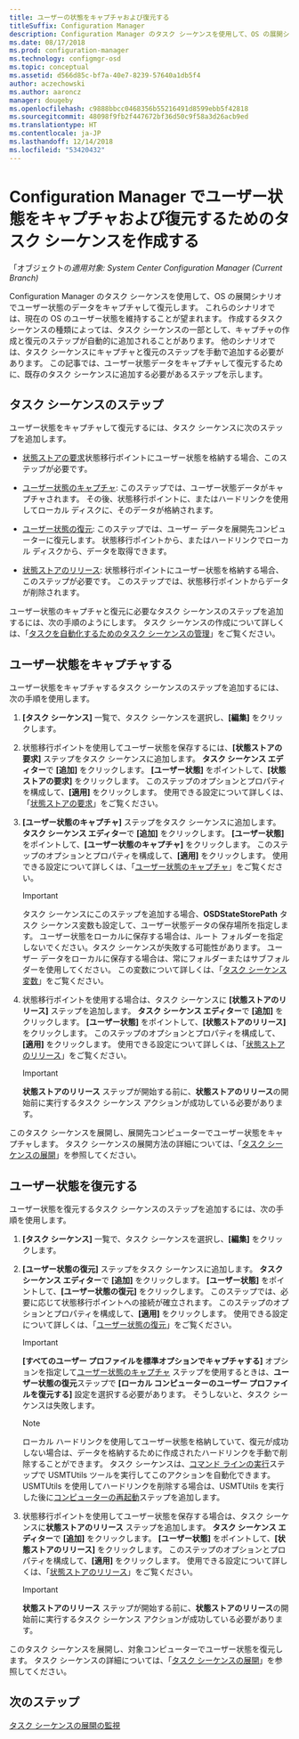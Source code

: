 ```yaml
---
title: ユーザーの状態をキャプチャおよび復元する
titleSuffix: Configuration Manager
description: Configuration Manager のタスク シーケンスを使用して、OS の展開シナリオでユーザー状態のデータをキャプチャして復元します。
ms.date: 08/17/2018
ms.prod: configuration-manager
ms.technology: configmgr-osd
ms.topic: conceptual
ms.assetid: d566d85c-bf7a-40e7-8239-57640a1db5f4
author: aczechowski
ms.author: aaroncz
manager: dougeby
ms.openlocfilehash: c9888bbcc0468356b55216491d8599ebb5f42818
ms.sourcegitcommit: 48098f9fb2f447672bf36d50c9f58a3d26acb9ed
ms.translationtype: HT
ms.contentlocale: ja-JP
ms.lasthandoff: 12/14/2018
ms.locfileid: "53420432"
---
```

# <a name="create-a-task-sequence-to-capture-and-restore-user-state-in-configuration-manager"></a>Configuration Manager でユーザー状態をキャプチャおよび復元するためのタスク シーケンスを作成する

 「オブジェクトの*適用対象: System Center Configuration Manager (Current Branch)*

 Configuration Manager のタスク シーケンスを使用して、OS の展開シナリオでユーザー状態のデータをキャプチャして復元します。 これらのシナリオでは、現在の OS のユーザー状態を維持することが望まれます。 作成するタスク シーケンスの種類によっては、タスク シーケンスの一部として、キャプチャの作成と復元のステップが自動的に追加されることがあります。 他のシナリオでは、タスク シーケンスにキャプチャと復元のステップを手動で追加する必要があります。 この記事では、ユーザー状態データをキャプチャして復元するために、既存のタスク シーケンスに追加する必要があるステップを示します。  



## <a name="task-sequence-steps"></a>タスク シーケンスのステップ  

 ユーザー状態をキャプチャして復元するには、タスク シーケンスに次のステップを追加します。  

 - [状態ストアの要求](/sccm/osd/understand/task-sequence-steps#BKMK_RequestStateStore)状態移行ポイントにユーザー状態を格納する場合、このステップが必要です。  

- [ユーザー状態のキャプチャ](/sccm/osd/understand/task-sequence-steps#BKMK_CaptureUserState): このステップでは、ユーザー状態データがキャプチャされます。 その後、状態移行ポイントに、またはハードリンクを使用してローカル ディスクに、そのデータが格納されます。  

- [ユーザー状態の復元](/sccm/osd/understand/task-sequence-steps#BKMK_RestoreUserState): このステップでは、ユーザー データを展開先コンピューターに復元します。 状態移行ポイントから、またはハードリンクでローカル ディスクから、データを取得できます。  

- [状態ストアのリリース](/sccm/osd/understand/task-sequence-steps#BKMK_ReleaseStateStore): 状態移行ポイントにユーザー状態を格納する場合、このステップが必要です。 このステップでは、状態移行ポイントからデータが削除されます。  


 ユーザー状態のキャプチャと復元に必要なタスク シーケンスのステップを追加するには、次の手順のようにします。 タスク シーケンスの作成について詳しくは、「[タスクを自動化するためのタスク シーケンスの管理](/sccm/osd/deploy-use/manage-task-sequences-to-automate-tasks)」をご覧ください。  



## <a name="capture-the-user-state"></a>ユーザー状態をキャプチャする  

 ユーザー状態をキャプチャするタスク シーケンスのステップを追加するには、次の手順を使用します。

1.  **[タスク シーケンス]** 一覧で、タスク シーケンスを選択し、**[編集]** をクリックします。  

2.  状態移行ポイントを使用してユーザー状態を保存するには、**[状態ストアの要求]** ステップをタスク シーケンスに追加します。 **タスク シーケンス エディター**で **[追加]** をクリックします。 **[ユーザー状態]** をポイントして、**[状態ストアの要求]** をクリックします。 このステップのオプションとプロパティを構成して、**[適用]** をクリックします。 使用できる設定について詳しくは、「[状態ストアの要求](/sccm/osd/understand/task-sequence-steps#BKMK_RequestStateStore)」をご覧ください。  

3.  **[ユーザー状態のキャプチャ]** ステップをタスク シーケンスに追加します。 **タスク シーケンス エディター**で **[追加]** をクリックします。 **[ユーザー状態]** をポイントして、**[ユーザー状態のキャプチャ]** をクリックします。 このステップのオプションとプロパティを構成して、**[適用]** をクリックします。 使用できる設定について詳しくは、「[ユーザー状態のキャプチャ](/sccm/osd/understand/task-sequence-steps#BKMK_CaptureUserState)」をご覧ください。  

    > [!IMPORTANT]  
    >  タスク シーケンスにこのステップを追加する場合、**OSDStateStorePath** タスク シーケンス変数も設定して、ユーザー状態データの保存場所を指定します。 ユーザー状態をローカルに保存する場合は、ルート フォルダーを指定しないでください。タスク シーケンスが失敗する可能性があります。 ユーザー データをローカルに保存する場合は、常にフォルダーまたはサブフォルダーを使用してください。 この変数について詳しくは、「[タスク シーケンス変数](/sccm/osd/understand/task-sequence-variables#OSDStateStorePath)」をご覧ください。  

4.  状態移行ポイントを使用する場合は、タスク シーケンスに **[状態ストアのリリース]** ステップを追加します。 **タスク シーケンス エディター**で **[追加]** をクリックします。 **[ユーザー状態]** をポイントして、**[状態ストアのリリース]** をクリックします。 このステップのオプションとプロパティを構成して、**[適用]** をクリックします。 使用できる設定について詳しくは、「[状態ストアのリリース](/sccm/osd/understand/task-sequence-steps#BKMK_ReleaseStateStore)」をご覧ください。  

    > [!IMPORTANT]  
    >  **状態ストアのリリース** ステップが開始する前に、**状態ストアのリリース**の開始前に実行するタスク シーケンス アクションが成功している必要があります。  


 このタスク シーケンスを展開し、展開先コンピューターでユーザー状態をキャプチャします。 タスク シーケンスの展開方法の詳細については、「[タスク シーケンスの展開](/sccm/osd/deploy-use/manage-task-sequences-to-automate-tasks#BKMK_DeployTS)」を参照してください。  



## <a name="restore-the-user-state"></a>ユーザー状態を復元する  

 ユーザー状態を復元するタスク シーケンスのステップを追加するには、次の手順を使用します。

1. **[タスク シーケンス]** 一覧で、タスク シーケンスを選択し、**[編集]** をクリックします。  

2. **[ユーザー状態の復元]** ステップをタスク シーケンスに追加します。 **タスク シーケンス エディター**で **[追加]** をクリックします。 **[ユーザー状態]** をポイントして、**[ユーザー状態の復元]** をクリックします。 このステップでは、必要に応じて状態移行ポイントへの接続が確立されます。 このステップのオプションとプロパティを構成して、**[適用]** をクリックします。 使用できる設定について詳しくは、「[ユーザー状態の復元](/sccm/osd/understand/task-sequence-steps#BKMK_RestoreUserState)」をご覧ください。  

   > [!Important]  
   >  **[すべてのユーザー プロファイルを標準オプションでキャプチャする]** オプションを指定して[ユーザー状態のキャプチャ](/sccm/osd/understand/task-sequence-steps#BKMK_CaptureUserState) ステップを使用するときは、**ユーザー状態の復元**ステップで **[ローカル コンピューターのユーザー プロファイルを復元する]** 設定を選択する必要があります。 そうしないと、タスク シーケンスは失敗します。  

   > [!Note]  
   > ローカル ハードリンクを使用してユーザー状態を格納していて、復元が成功しない場合は、データを格納するために作成されたハードリンクを手動で削除することができます。 タスク シーケンスは、[コマンド ラインの実行](/sccm/osd/understand/task-sequence-steps#BKMK_RunCommandLine)ステップで USMTUtils ツールを実行してこのアクションを自動化できます。 USMTUtils を使用してハードリンクを削除する場合は、USMTUtils を実行した後に[コンピューターの再起動](/sccm/osd/understand/task-sequence-steps#BKMK_RestartComputer)ステップを追加します。  

3. 状態移行ポイントを使用してユーザー状態を保存する場合は、タスク シーケンスに**状態ストアのリリース** ステップを追加します。 **タスク シーケンス エディター**で **[追加]** をクリックします。 **[ユーザー状態]** をポイントして、**[状態ストアのリリース]** をクリックします。 このステップのオプションとプロパティを構成して、**[適用]** をクリックします。 使用できる設定について詳しくは、「[状態ストアのリリース](/sccm/osd/understand/task-sequence-steps#BKMK_ReleaseStateStore)」をご覧ください。  

   > [!IMPORTANT]  
   >  **状態ストアのリリース** ステップが開始する前に、**状態ストアのリリース**の開始前に実行するタスク シーケンス アクションが成功している必要があります。  


 このタスク シーケンスを展開し、対象コンピューターでユーザー状態を復元します。 タスク シーケンスの詳細については、「[タスク シーケンスの展開](/sccm/osd/deploy-use/manage-task-sequences-to-automate-tasks#BKMK_DeployTS)」を参照してください。  



## <a name="next-steps"></a>次のステップ

[タスク シーケンスの展開の監視](/sccm/osd/deploy-use/monitor-operating-system-deployments#BKMK_TSDeployStatus)
